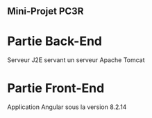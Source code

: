 ## Mini-Projet PC3R
# Partie Back-End 
<p>Serveur J2E servant un serveur Apache Tomcat</p> 

# Partie Front-End
<p>Application Angular sous la version 8.2.14</p>



